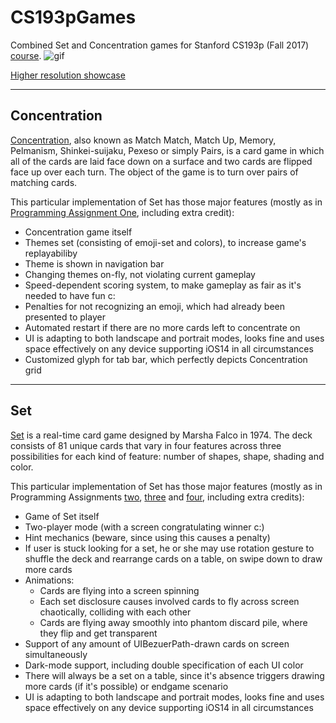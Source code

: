 # CS193pGames
Combined Set and Concentration games for Stanford CS193p (Fall 2017) [course](https://www.youtube.com/playlist?list=PLPA-ayBrweUzGFmkT_W65z64MoGnKRZMq).
![gif](https://github.com/zm1ca/CS193pGames/blob/showcase/showcareV1-lowres.gif)

[Higher resolution showcase](https://github.com/zm1ca/CS193pGames/blob/showcase/showcaseV1.gif)

***
## Concentration
[Concentration](https://en.wikipedia.org/wiki/Concentration_(card_game)), also known as Match Match, Match Up, Memory, Pelmanism, Shinkei-suijaku, Pexeso or simply Pairs, is a card game in which all of the cards are laid face down on a surface and two cards are flipped face up over each turn. 
The object of the game is to turn over pairs of matching cards.

This particular implementation of Set has those major features (mostly as in [Programming Assignment One](https://github.com/zm1ca/CS193pGames/blob/showcase/Programming%20Project%201_%20Concentration.pdf), including extra credit):
* Concentration game itself
* Themes set (consisting of emoji-set and colors), to increase game's replayabiliby
* Theme is shown in navigation bar
* Changing themes on-fly, not violating current gameplay
* Speed-dependent scoring system, to make gameplay as fair as it's needed to have fun c:
* Penalties for not recognizing an emoji, which had already been presented to player
* Automated restart if there are no more cards left to concentrate on
* UI is adapting to both landscape and portrait modes, looks fine and uses space effectively on any device supporting iOS14 in all circumstances
* Customized glyph for tab bar, which perfectly depicts Concentration grid

***
## Set
[Set](https://en.wikipedia.org/wiki/Set_(card_game)) is a real-time card game designed by Marsha Falco in 1974. The deck consists of 81 unique cards that vary in four features across three possibilities for each kind of feature: number of shapes, shape, shading and color.

This particular implementation of Set has those major features (mostly as in Programming Assignments [two](https://github.com/zm1ca/CS193pGames/blob/showcase/Programming%20Project%202%20Set.pdf), [three](https://github.com/zm1ca/CS193pGames/blob/showcase/Programming%20Project%203_%20Graphical%20Set.pdf) and [four](https://github.com/zm1ca/CS193pGames/blob/showcase/Programming%20Project%204_%20Animated%20Set.pdf), including extra credits):
* Game of Set itself
* Two-player mode (with a screen congratulating winner c:)
* Hint mechanics (beware, since using this causes a penalty)
* If user is stuck looking for a set, he or she may use rotation gesture to shuffle the deck and rearrange cards on a table, on swipe down to draw more cards
* Animations:
  * Cards are flying into a screen spinning 
  * Each set disclosure causes involved cards to fly across screen chaotically, colliding with each other
  * Cards are flying away smoothly into phantom discard pile, where they flip and get transparent
* Support of any amount of UIBezuerPath-drawn cards on screen simultaneously
* Dark-mode support, including double specification of each UI color
* There will always be a set on a table, since it's absence triggers drawing more cards (if it's possible) or endgame scenario
* UI is adapting to both landscape and portrait modes, looks fine and uses space effectively on any device supporting iOS14 in all circumstances 
